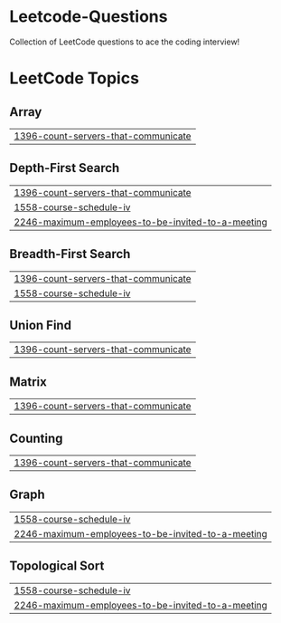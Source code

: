 # Leetcode-Questions
Collection of LeetCode questions to ace the coding interview!

<!---LeetCode Topics Start-->
# LeetCode Topics
## Array
|  |
| ------- |
| [1396-count-servers-that-communicate](https://github.com/RISHI2303/Leetcode-and-GFG-Questions/tree/master/1396-count-servers-that-communicate) |
## Depth-First Search
|  |
| ------- |
| [1396-count-servers-that-communicate](https://github.com/RISHI2303/Leetcode-and-GFG-Questions/tree/master/1396-count-servers-that-communicate) |
| [1558-course-schedule-iv](https://github.com/RISHI2303/Leetcode-and-GFG-Questions/tree/master/1558-course-schedule-iv) |
| [2246-maximum-employees-to-be-invited-to-a-meeting](https://github.com/RISHI2303/Leetcode-and-GFG-Questions/tree/master/2246-maximum-employees-to-be-invited-to-a-meeting) |
## Breadth-First Search
|  |
| ------- |
| [1396-count-servers-that-communicate](https://github.com/RISHI2303/Leetcode-and-GFG-Questions/tree/master/1396-count-servers-that-communicate) |
| [1558-course-schedule-iv](https://github.com/RISHI2303/Leetcode-and-GFG-Questions/tree/master/1558-course-schedule-iv) |
## Union Find
|  |
| ------- |
| [1396-count-servers-that-communicate](https://github.com/RISHI2303/Leetcode-and-GFG-Questions/tree/master/1396-count-servers-that-communicate) |
## Matrix
|  |
| ------- |
| [1396-count-servers-that-communicate](https://github.com/RISHI2303/Leetcode-and-GFG-Questions/tree/master/1396-count-servers-that-communicate) |
## Counting
|  |
| ------- |
| [1396-count-servers-that-communicate](https://github.com/RISHI2303/Leetcode-and-GFG-Questions/tree/master/1396-count-servers-that-communicate) |
## Graph
|  |
| ------- |
| [1558-course-schedule-iv](https://github.com/RISHI2303/Leetcode-and-GFG-Questions/tree/master/1558-course-schedule-iv) |
| [2246-maximum-employees-to-be-invited-to-a-meeting](https://github.com/RISHI2303/Leetcode-and-GFG-Questions/tree/master/2246-maximum-employees-to-be-invited-to-a-meeting) |
## Topological Sort
|  |
| ------- |
| [1558-course-schedule-iv](https://github.com/RISHI2303/Leetcode-and-GFG-Questions/tree/master/1558-course-schedule-iv) |
| [2246-maximum-employees-to-be-invited-to-a-meeting](https://github.com/RISHI2303/Leetcode-and-GFG-Questions/tree/master/2246-maximum-employees-to-be-invited-to-a-meeting) |
<!---LeetCode Topics End-->